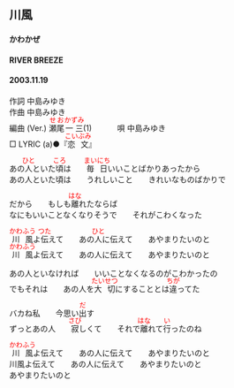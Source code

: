 <style type="text/css">
	ruby{
	    ruby-position: over;
	}
	ruby > rt{font-size: 12px;color:red;}
	p{font:16px;font-size: '楷体'}
</style>
## 川風
#### かわかぜ
#### RIVER BREEZE
#### 2003.11.19


作詞     中島みゆき　　　　　   
作曲      中島みゆき  　　　   
編曲 (Ver.) <ruby><rb>瀬尾</rb><rp>(</rp><rt>せお</rt><rp>)</rp></ruby><ruby><rb>一三</rb><rp>(</rp><rt>かずみ</rt><rp>)</rp></ruby>(1)　　　
唄     中島みゆき     
□ LYRIC (a)●『<ruby><rb>恋文</rb><rp>(</rp><rt>こいぶみ</rt><rp>)</rp></ruby>』  
   
あの<ruby><rb>人</rb><rp>(</rp><rt>ひと</rt><rp>)</rp></ruby>といた<ruby><rb>頃</rb><rp>(</rp><rt>ころ</rt><rp>)</rp></ruby>は　　<ruby><rb>毎日</rb><rp>(</rp><rt>まいにち</rt><rp>)</rp></ruby>いいことばかりあったから   
あの人といた頃は　　うれしいこと　　きれいなものばかりで   
   
だから　　もしも<ruby><rb>離</rb><rp>(</rp><rt>はな</rt><rp>)</rp></ruby>れたならば   
なにもいいことなくなりそうで　　それがこわくなった   
   
<ruby><rb>川風</rb><rp>(</rp><rt>かわふう</rt><rp>)</rp></ruby>よ<ruby><rb>伝</rb><rp>(</rp><rt>つた</rt><rp>)</rp></ruby>えて　　あの<ruby><rb>人</rb><rp>(</rp><rt>ひと</rt><rp>)</rp></ruby>に伝えて　　あやまりたいのと   
<ruby><rb>川風</rb><rp>(</rp><rt>かわふう</rt><rp>)</rp></ruby>よ伝えて　　あの人に伝えて　　あやまりたいのと   
   
あの人といなければ　　いいことなくなるのがこわかったの   
でもそれは　　あの人を<ruby><rb>大切</rb><rp>(</rp><rt>たいせつ</rt><rp>)</rp></ruby>にすることとは<ruby><rb>違</rb><rp>(</rp><rt>ちが</rt><rp>)</rp></ruby>ってた   
   
バカね私　　今思い<ruby><rb>出</rb><rp>(</rp><rt>だ</rt><rp>)</rp></ruby>す   
ずっとあの人　　<ruby><rb>寂</rb><rp>(</rp><rt>さび</rt><rp>)</rp></ruby>しくて　　それで<ruby><rb>離</rb><rp>(</rp><rt>はな</rt><rp>)</rp></ruby>れて<ruby><rb>行</rb><rp>(</rp><rt>い</rt><rp>)</rp></ruby>ったのね   
   
<ruby><rb>川風</rb><rp>(</rp><rt>かわふう</rt><rp>)</rp></ruby>よ伝えて　　あの人に伝えて　　あやまりたいのと   
川風よ伝えて　　あの人に伝えて　　あやまりたいのと   
あやまりたいのと   
